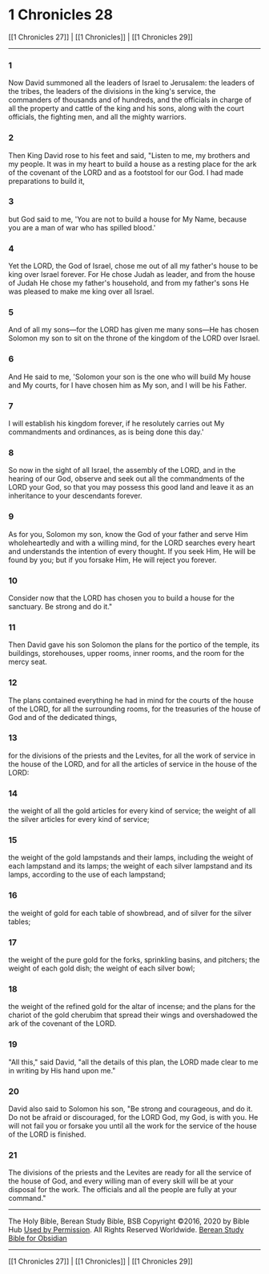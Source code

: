 # 1 Chronicles 28

[[1 Chronicles 27]] | [[1 Chronicles]] | [[1 Chronicles 29]]

---

### 1
Now David summoned all the leaders of Israel to Jerusalem: the leaders of the tribes, the leaders of the divisions in the king's service, the commanders of thousands and of hundreds, and the officials in charge of all the property and cattle of the king and his sons, along with the court officials, the fighting men, and all the mighty warriors.

### 2
Then King David rose to his feet and said, "Listen to me, my brothers and my people. It was in my heart to build a house as a resting place for the ark of the covenant of the LORD and as a footstool for our God. I had made preparations to build it,

### 3
but God said to me, 'You are not to build a house for My Name, because you are a man of war who has spilled blood.'

### 4
Yet the LORD, the God of Israel, chose me out of all my father's house to be king over Israel forever. For He chose Judah as leader, and from the house of Judah He chose my father's household, and from my father's sons He was pleased to make me king over all Israel.

### 5
And of all my sons—for the LORD has given me many sons—He has chosen Solomon my son to sit on the throne of the kingdom of the LORD over Israel.

### 6
And He said to me, 'Solomon your son is the one who will build My house and My courts, for I have chosen him as My son, and I will be his Father.

### 7
I will establish his kingdom forever, if he resolutely carries out My commandments and ordinances, as is being done this day.'

### 8
So now in the sight of all Israel, the assembly of the LORD, and in the hearing of our God, observe and seek out all the commandments of the LORD your God, so that you may possess this good land and leave it as an inheritance to your descendants forever.

### 9
As for you, Solomon my son, know the God of your father and serve Him wholeheartedly and with a willing mind, for the LORD searches every heart and understands the intention of every thought. If you seek Him, He will be found by you; but if you forsake Him, He will reject you forever.

### 10
Consider now that the LORD has chosen you to build a house for the sanctuary. Be strong and do it."

### 11
Then David gave his son Solomon the plans for the portico of the temple, its buildings, storehouses, upper rooms, inner rooms, and the room for the mercy seat.

### 12
The plans contained everything he had in mind for the courts of the house of the LORD, for all the surrounding rooms, for the treasuries of the house of God and of the dedicated things,

### 13
for the divisions of the priests and the Levites, for all the work of service in the house of the LORD, and for all the articles of service in the house of the LORD:

### 14
the weight of all the gold articles for every kind of service; the weight of all the silver articles for every kind of service;

### 15
the weight of the gold lampstands and their lamps, including the weight of each lampstand and its lamps; the weight of each silver lampstand and its lamps, according to the use of each lampstand;

### 16
the weight of gold for each table of showbread, and of silver for the silver tables;

### 17
the weight of the pure gold for the forks, sprinkling basins, and pitchers; the weight of each gold dish; the weight of each silver bowl;

### 18
the weight of the refined gold for the altar of incense; and the plans for the chariot of the gold cherubim that spread their wings and overshadowed the ark of the covenant of the LORD.

### 19
"All this," said David, "all the details of this plan, the LORD made clear to me in writing by His hand upon me."

### 20
David also said to Solomon his son, "Be strong and courageous, and do it. Do not be afraid or discouraged, for the LORD God, my God, is with you. He will not fail you or forsake you until all the work for the service of the house of the LORD is finished.

### 21
The divisions of the priests and the Levites are ready for all the service of the house of God, and every willing man of every skill will be at your disposal for the work. The officials and all the people are fully at your command."

---

The Holy Bible, Berean Study Bible, BSB
Copyright ©2016, 2020 by Bible Hub
[Used by Permission](https://berean.bible/terms.htm). All Rights Reserved Worldwide.
[Berean Study Bible for Obsidian](https://github.com/gapmiss/berean-study-bible-for-obsidian)

---

[[1 Chronicles 27]] | [[1 Chronicles]] | [[1 Chronicles 29]]

